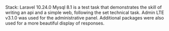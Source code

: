Stack:
Laravel 10.24.0
Mysql 8.1
is a test task that demonstrates the skill of writing an api and a simple web, following the set technical task. Admin LTE v3.1.0 was used for the administrative panel. Additional packages were also used for a more beautiful display of responses.
